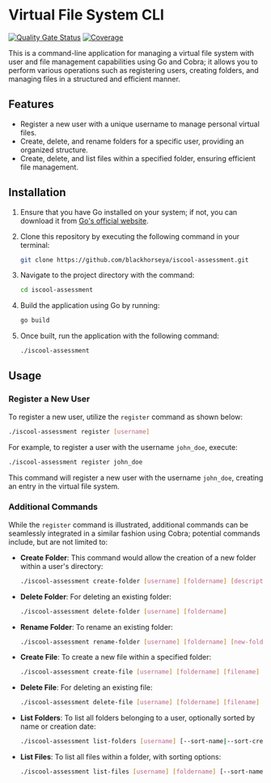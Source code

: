 # Virtual File System CLI

[![Quality Gate Status](https://sonarcloud.io/api/project_badges/measure?project=blackhorseya_iscool-assessment&metric=alert_status)](https://sonarcloud.io/summary/new_code?id=blackhorseya_iscool-assessment)
[![Coverage](https://sonarcloud.io/api/project_badges/measure?project=blackhorseya_iscool-assessment&metric=coverage)](https://sonarcloud.io/summary/new_code?id=blackhorseya_iscool-assessment)

This is a command-line application for managing a virtual file system with user and file management capabilities using
Go and Cobra; it allows you to perform various operations such as registering users, creating folders, and managing
files in a structured and efficient manner.

## Features

- Register a new user with a unique username to manage personal virtual files.
- Create, delete, and rename folders for a specific user, providing an organized structure.
- Create, delete, and list files within a specified folder, ensuring efficient file management.

## Installation

1. Ensure that you have Go installed on your system; if not, you can download it
   from [Go's official website](https://golang.org/dl/).
2. Clone this repository by executing the following command in your terminal:

   ```sh
   git clone https://github.com/blackhorseya/iscool-assessment.git
   ```

3. Navigate to the project directory with the command:

   ```sh
   cd iscool-assessment
   ```

4. Build the application using Go by running:

   ```sh
   go build
   ```

5. Once built, run the application with the following command:

   ```sh
   ./iscool-assessment
   ```

## Usage

### Register a New User

To register a new user, utilize the `register` command as shown below:

```sh
./iscool-assessment register [username]
```

For example, to register a user with the username `john_doe`, execute:

```sh
./iscool-assessment register john_doe
```

This command will register a new user with the username `john_doe`, creating an entry in the virtual file system.

### Additional Commands

While the `register` command is illustrated, additional commands can be seamlessly integrated in a similar fashion using
Cobra; potential commands include, but are not limited to:

- **Create Folder**: This command would allow the creation of a new folder within a user's directory:
  ```sh
  ./iscool-assessment create-folder [username] [foldername] [description]
  ```

- **Delete Folder**: For deleting an existing folder:
  ```sh
  ./iscool-assessment delete-folder [username] [foldername]
  ```

- **Rename Folder**: To rename an existing folder:
  ```sh
  ./iscool-assessment rename-folder [username] [foldername] [new-foldername]
  ```

- **Create File**: To create a new file within a specified folder:
  ```sh
  ./iscool-assessment create-file [username] [foldername] [filename] [description]
  ```

- **Delete File**: For deleting an existing file:
  ```sh
  ./iscool-assessment delete-file [username] [foldername] [filename]
  ```

- **List Folders**: To list all folders belonging to a user, optionally sorted by name or creation date:
  ```sh
  ./iscool-assessment list-folders [username] [--sort-name|--sort-created] [asc|desc]
  ```

- **List Files**: To list all files within a folder, with sorting options:
  ```sh
  ./iscool-assessment list-files [username] [foldername] [--sort-name|--sort-created] [asc|desc]
  ```
